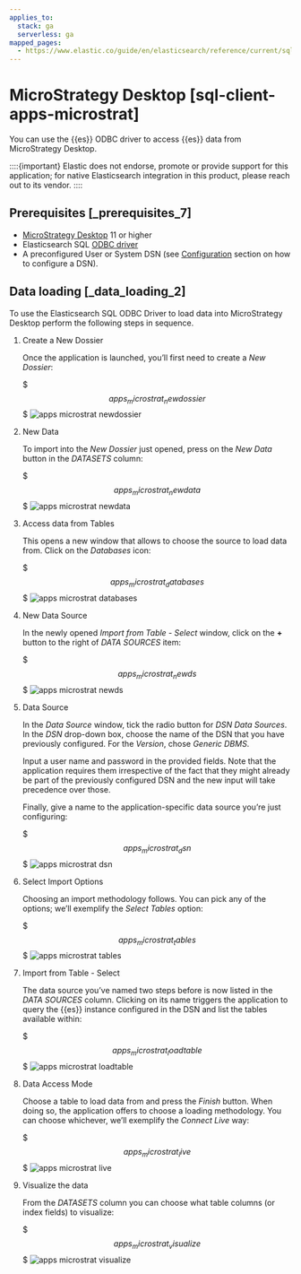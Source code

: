 ```yaml
---
applies_to:
  stack: ga
  serverless: ga
mapped_pages:
  - https://www.elastic.co/guide/en/elasticsearch/reference/current/sql-client-apps-microstrat.html
---
```


# MicroStrategy Desktop [sql-client-apps-microstrat]

You can use the {{es}} ODBC driver to access {{es}} data from MicroStrategy Desktop.

::::{important}
Elastic does not endorse, promote or provide support for this application; for native Elasticsearch integration in this product, please reach out to its vendor.
::::


## Prerequisites [_prerequisites_7]

* [MicroStrategy Desktop](https://www.microstrategy.com/us/get-started/desktop) 11 or higher
* Elasticsearch SQL [ODBC driver](sql-odbc.md)
* A preconfigured User or System DSN (see [Configuration](sql-odbc-setup.md#dsn-configuration) section on how to configure a DSN).


## Data loading [_data_loading_2]

To use the Elasticsearch SQL ODBC Driver to load data into MicroStrategy Desktop perform the following steps in sequence.

1. Create a New Dossier

    Once the application is launched, you’ll first need to create a *New Dossier*:

    $$$apps_microstrat_newdossier$$$
    ![apps microstrat newdossier](../../../images/elasticsearch-reference-apps_microstrat_newdossier.png "")

2. New Data

    To import into the *New Dossier* just opened, press on the *New Data* button in the *DATASETS* column:

    $$$apps_microstrat_newdata$$$
    ![apps microstrat newdata](../../../images/elasticsearch-reference-apps_microstrat_newdata.png "")

3. Access data from Tables

    This opens a new window that allows to choose the source to load data from. Click on the *Databases* icon:

    $$$apps_microstrat_databases$$$
    ![apps microstrat databases](../../../images/elasticsearch-reference-apps_microstrat_databases.png "")

4. New Data Source

    In the newly opened *Import from Table - Select* window, click on the **+** button to the right of *DATA SOURCES* item:

    $$$apps_microstrat_newds$$$
    ![apps microstrat newds](../../../images/elasticsearch-reference-apps_microstrat_newds.png "")

5. Data Source

    In the *Data Source* window, tick the radio button for *DSN Data Sources*. In the *DSN* drop-down box, choose the name of the DSN that you have previously configured. For the *Version*, chose *Generic DBMS*.

    Input a user name and password in the provided fields. Note that the application requires them irrespective of the fact that they might already be part of the previously configured DSN and the new input will take precedence over those.

    Finally, give a name to the application-specific data source you’re just configuring:

    $$$apps_microstrat_dsn$$$
    ![apps microstrat dsn](../../../images/elasticsearch-reference-apps_microstrat_dsn.png "")

6. Select Import Options

    Choosing an import methodology follows. You can pick any of the options; we’ll exemplify the *Select Tables* option:

    $$$apps_microstrat_tables$$$
    ![apps microstrat tables](../../../images/elasticsearch-reference-apps_microstrat_tables.png "")

7. Import from Table - Select

    The data source you’ve named two steps before is now listed in the *DATA SOURCES* column. Clicking on its name triggers the application to query the {{es}} instance configured in the DSN and list the tables available within:

    $$$apps_microstrat_loadtable$$$
    ![apps microstrat loadtable](../../../images/elasticsearch-reference-apps_microstrat_loadtable.png "")

8. Data Access Mode

    Choose a table to load data from and press the *Finish* button. When doing so, the application offers to choose a loading methodology. You can choose whichever, we’ll exemplify the *Connect Live* way:

    $$$apps_microstrat_live$$$
    ![apps microstrat live](../../../images/elasticsearch-reference-apps_microstrat_live.png "")

9. Visualize the data

    From the *DATASETS* column you can choose what table columns (or index fields) to visualize:

    $$$apps_microstrat_visualize$$$
    ![apps microstrat visualize](../../../images/elasticsearch-reference-apps_microstrat_visualize.png "")



